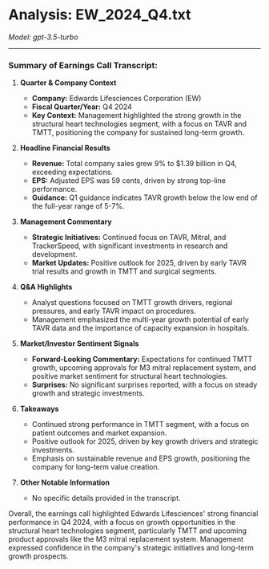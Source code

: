# Analysis: EW_2024_Q4.txt

*Model: gpt-3.5-turbo*

---

### Summary of Earnings Call Transcript:

1. **Quarter & Company Context**
   - **Company:** Edwards Lifesciences Corporation (EW)
   - **Fiscal Quarter/Year:** Q4 2024
   - **Key Context:** Management highlighted the strong growth in the structural heart technologies segment, with a focus on TAVR and TMTT, positioning the company for sustained long-term growth.

2. **Headline Financial Results**
   - **Revenue:** Total company sales grew 9% to $1.39 billion in Q4, exceeding expectations.
   - **EPS:** Adjusted EPS was 59 cents, driven by strong top-line performance.
   - **Guidance:** Q1 guidance indicates TAVR growth below the low end of the full-year range of 5-7%.

3. **Management Commentary**
   - **Strategic Initiatives:** Continued focus on TAVR, Mitral, and TrackerSpeed, with significant investments in research and development.
   - **Market Updates:** Positive outlook for 2025, driven by early TAVR trial results and growth in TMTT and surgical segments.

4. **Q&A Highlights**
   - Analyst questions focused on TMTT growth drivers, regional pressures, and early TAVR impact on procedures.
   - Management emphasized the multi-year growth potential of early TAVR data and the importance of capacity expansion in hospitals.

5. **Market/Investor Sentiment Signals**
   - **Forward-Looking Commentary:** Expectations for continued TMTT growth, upcoming approvals for M3 mitral replacement system, and positive market sentiment for structural heart technologies.
   - **Surprises:** No significant surprises reported, with a focus on steady growth and strategic investments.

6. **Takeaways**
   - Continued strong performance in TMTT segment, with a focus on patient outcomes and market expansion.
   - Positive outlook for 2025, driven by key growth drivers and strategic investments.
   - Emphasis on sustainable revenue and EPS growth, positioning the company for long-term value creation.

7. **Other Notable Information**
   - No specific details provided in the transcript.

Overall, the earnings call highlighted Edwards Lifesciences' strong financial performance in Q4 2024, with a focus on growth opportunities in the structural heart technologies segment, particularly TMTT and upcoming product approvals like the M3 mitral replacement system. Management expressed confidence in the company's strategic initiatives and long-term growth prospects.